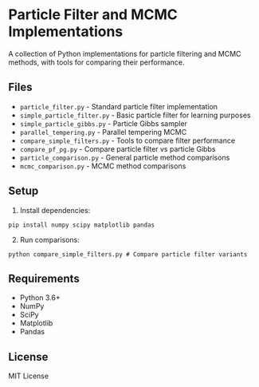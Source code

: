 # Particle Filter and MCMC Implementations

A collection of Python implementations for particle filtering and MCMC methods, with tools for comparing their performance.

## Files

- `particle_filter.py` - Standard particle filter implementation
- `simple_particle_filter.py` - Basic particle filter for learning purposes
- `simple_particle_gibbs.py` - Particle Gibbs sampler
- `parallel_tempering.py` - Parallel tempering MCMC
- `compare_simple_filters.py` - Tools to compare filter performance
- `compare_pf_pg.py` - Compare particle filter vs particle Gibbs
- `particle_comparison.py` - General particle method comparisons
- `mcmc_comparison.py` - MCMC method comparisons

## Setup

1. Install dependencies:
```
pip install numpy scipy matplotlib pandas
```
2. Run comparisons:
```
python compare_simple_filters.py # Compare particle filter variants
```
## Requirements

- Python 3.6+
- NumPy
- SciPy
- Matplotlib
- Pandas

## License

MIT License

